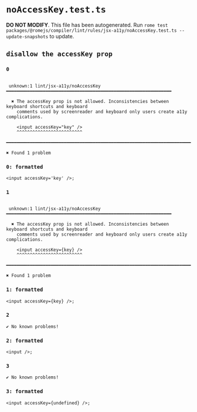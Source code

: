 # `noAccessKey.test.ts`

**DO NOT MODIFY**. This file has been autogenerated. Run `rome test packages/@romejs/compiler/lint/rules/jsx-a11y/noAccessKey.test.ts --update-snapshots` to update.

## `disallow the accessKey prop`

### `0`

```

 unknown:1 lint/jsx-a11y/noAccessKey ━━━━━━━━━━━━━━━━━━━━━━━━━━━━━━━━━━━━━━━━━━━━━━━━━━━━━━━━━━━━━━━

  ✖ The accessKey prop is not allowed. Inconsistencies between keyboard shortcuts and keyboard
    comments used by screenreader and keyboard only users create a11y complications.

    <input accessKey="key" />
    ^^^^^^^^^^^^^^^^^^^^^^^^^

━━━━━━━━━━━━━━━━━━━━━━━━━━━━━━━━━━━━━━━━━━━━━━━━━━━━━━━━━━━━━━━━━━━━━━━━━━━━━━━━━━━━━━━━━━━━━━━━━━━━

✖ Found 1 problem

```

### `0: formatted`

```
<input accessKey='key' />;

```

### `1`

```

 unknown:1 lint/jsx-a11y/noAccessKey ━━━━━━━━━━━━━━━━━━━━━━━━━━━━━━━━━━━━━━━━━━━━━━━━━━━━━━━━━━━━━━━

  ✖ The accessKey prop is not allowed. Inconsistencies between keyboard shortcuts and keyboard
    comments used by screenreader and keyboard only users create a11y complications.

    <input accessKey={key} />
    ^^^^^^^^^^^^^^^^^^^^^^^^^

━━━━━━━━━━━━━━━━━━━━━━━━━━━━━━━━━━━━━━━━━━━━━━━━━━━━━━━━━━━━━━━━━━━━━━━━━━━━━━━━━━━━━━━━━━━━━━━━━━━━

✖ Found 1 problem

```

### `1: formatted`

```
<input accessKey={key} />;

```

### `2`

```
✔ No known problems!

```

### `2: formatted`

```
<input />;

```

### `3`

```
✔ No known problems!

```

### `3: formatted`

```
<input accessKey={undefined} />;

```
